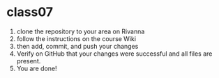 # class07


1) clone the repository to your area on Rivanna
2) follow the instructions on the course Wiki
3) then add, commit, and push your changes
4) Verify on GitHub that your changes were successful and all files are present.
5) You are done!    
